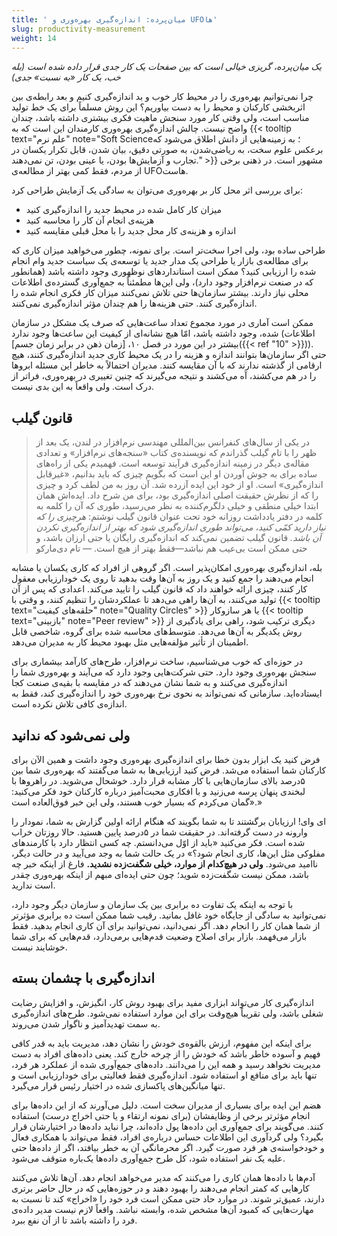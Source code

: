 ```yaml
---
title: ' میان‌پرده: اندازه‌گیری بهره‌وری و UFOها'
slug: productivity-measurement
weight: 14
---
```


<em>یک میان‌پرده، گریزی خیالی است که بین صفحات یک کار جدی قرار داده شده است (بله خب، یک کار  «به نسبت» جدی)</em>

چرا نمی‌توانیم بهره‌وری را در محیط کار خوب و بد اندازه‌گیری کنیم و بعد رابطه‌ی بین اثربخشی کارکنان و محیط را به دست بیاوریم؟ این روش مسلماً برای یک خط تولید مناسب است، ولی وقتی کار مورد سنجش ماهیت فکری بیشتری داشته باشد، چندان واضح نیست. چالش اندازه‌گیری بهره‌وری کارمندان این است که به {{< tooltip text="علم نرم" note="Soft Science؛ به زمینه‌هایی از دانش اطلاق می‌شود که برعکس علوم سخت، به ریاضی‌شدن، به صورتی دقیق، بیان شدن، قابل تکرار یکسان در تجارب و آزمایش‌ها بودن، یا عینی بودن، تن نمی‌دهند." >}} مشهور است. در ذهنی برخی از مردم، فقط کمی بهتر از مطالعه‌ی UFOهاست.

برای بررسی اثر محل کار بر بهره‌وری می‌توان به سادگی یک آزمایش طراحی کرد:

* میزان کار کامل شده در محیط جدید را اندازه‌گیری کنید
* هزینه‌ی انجام آن کار را محاسبه کنید
* اندازه و هزینه‌ی کار محل جدید را با محل قبلی مقایسه کنید

طراحی ساده بود، ولی اجرا سخت‌تر است. برای نمونه، چطور می‌خواهید میزان کاری که برای مطالعه‌ی بازار یا طراحی یک مدار جدید یا توسعه‌ی یک سیاست جدید وام انجام شده را ارزیابی کنید؟ ممکن است استانداردهای نوظهوری وجود داشته باشد (همانطور که در صنعت نرم‌افزار وجود دارد)، ولی این‌ها مطمئناً به جمع‌آوری گسترده‌ی اطلاعات محلی نیاز دارند. بیشتر سازمان‌ها حتی تلاش نمی‌کنند میزان کار فکری انجام شده را اندازه‌گیری کنند. حتی هزینه‌ها را هم چندان مؤثر اندازه‌گیری نمی‌کنند.

ممکن است آماری در مورد مجموع تعداد ساعت‌هایی که صرف یک مشکل در سازمان شده، وجود داشته باشد، امّا هیچ نشانه‌ای از کیفیت این ساعت‌ها وجود ندارد (اطلاعات بیشتر در این مورد در فصل ۱۰، [زمان ذهن در برابر زمان جسم]({{< ref "10" >}})). حتی اگر سازمان‌ها بتوانند اندازه و هزینه را در یک محیط کاری جدید اندازه‌گیری کنند، هیچ ارقامی از گذشته ندارند که با آن مقایسه کنند. مدیران احتمالاً به خاطر این مسئله ابروها را در هم می‌کشند، آه می‌کشند و نتیجه می‌گیرند که چنین تغییری در بهره‌وری، فراتر از درک است. ولی واقعاً به این بدی نیست.

## قانون گیلب

> در یکی از سال‌های کنفرانس بین‌المللی مهندسی نرم‌افزار در لندن، یک بعد از ظهر را با تام گیلب گذراندم که نویسنده‌ی کتاب «سنجه‌های نرم‌افزار» و تعدادی مقاله‌ی دیگر در زمینه اندازه‌گیری فرآیند توسعه است. فهمیدم یکی از راه‌های ساده برای به جوش آوردن او این است که بگویم چیزی که باید بدانیم، «غیرقابل اندازه‌گیری» است. او از خود این ایده آزرده شد. آن روز به من لطف کرد و چیزی را که از نظرش حقیقت اصلی اندازه‌گیری بود، برای من شرح داد. ایده‌اش همان ابتدا خیلی منطقی و خیلی دلگرم‌کننده به نظر می‌رسید، طوری که آن را کلمه به کلمه در دفتر یادداشت روزانه خود تحت عنوان قانون گیلب نوشتم:
*هرچیزی را که نیاز دارید کمّی کنید، می‌تواند طوری اندازه‌گیری شود که بهتر از اندازه‌گیری نکردن آن باشد.*
> قانون گیلب تضمین نمی‌کند که اندازه‌گیری رایگان یا حتی ارزان باشد، و حتی ممکن است بی‌عیب هم نباشد—فقط بهتر از هیچ است.
> <span>— تام دی‌مارکو</span>

بله، اندازه‌گیری بهره‌وری امکان‌پذیر است. اگر گروهی از افراد که کاری یکسان یا مشابه انجام می‌دهند را جمع کنید و یک روز به آن‌ها وقت بدهید تا روی یک خودارزیابی معقول کار کنند، چیزی ارائه خواهند داد که قانون گیلب را تایید می‌کند. اعدادی که پس از آن تولید می‌کنند، به آن‌ها راهی می‌دهد تا عملکردشان را تنظیم کنند، و وقتی با {{< tooltip text="حلقه‌های کیفیت" note="Quality Circles" >}} یا هر سازوکار {{< tooltip text="بازبینی" note="Peer review" >}} دیگری ترکیب شود، راهی برای یادگیری از روش یکدیگر به آن‌ها می‌دهد. متوسط‌های محاسبه شده برای گروه، شاخصی قابل اطمینان از تأثیر مؤلفه‌هایی مثل بهبود محیط کار به مدیران می‌دهد.

در حوزه‌ای که خوب می‌شناسیم، ساخت نرم‌افزار، طرح‌های کارآمد بیشماری برای سنجش بهره‌وری وجود دارد. حتی شرکت‌هایی وجود دارد که می‌آیند و بهره‌وری شما را اندازه‌گیری می‌کنند و به شما نشان می‌دهند که در مقایسه با بقیه‌ی صنعت کجا ایستاده‌اید. سازمانی که نمی‌تواند به نحوی نرخ بهره‌وری خود را اندازه‌گیری کند، فقط به اندازه‌ی کافی تلاش نکرده است.

## ولی نمی‌شود که ندانید

فرض کنید یک ابزار بدون خطا برای اندازه‌گیری بهره‌وری وجود داشت و همین الآن برای کارکنان شما استفاده می‌شد. فرض کنید ارزیابی‌ها به شما می‌گفتند که بهره‌وری شما بین ۵درصد بالای سازمان‌هایی با کار مشابه قرار دارد. خوشحال می‌شوید. در راهروها با لبخندی پنهان پرسه می‌زنید و با افکاری محبت‌آمیز درباره کارکنان خود فکر می‌کنید: «گمان می‌کردم که بسیار خوب هستند، ولی این خبر فوق‌العاده است.»

ای وای! ارزیابان برگشتند تا به شما بگویند که هنگام ارائه اولین گزارش به شما، نمودار را وارونه در دست گرفته‌اند. در حقیقت شما در ۵درصد پایین هستید. حالا روزتان خراب شده است. فکر می‌کنید «باید از اوّل می‌دانستم. چه کسی انتظار دارد با کارمندهای مفلوکی مثل این‌ها، کاری انجام شود؟» در یک حالت شما به وجد می‌آیید و در حالت دیگر، ناامید می‌شود. **ولی در هیچ‌کدام از موارد، خیلی شگفت‌زده نشدید.** فارغ از اینکه خبر چه باشد، ممکن نیست شگفت‌زده شوید؛ چون حتی ایده‌ای مبهم از اینکه بهره‌وری چقدر است ندارید.

با توجه به اینکه یک تفاوت ده برابری بین یک سازمان و سازمان دیگر وجود دارد، نمی‌توانید به سادگی از جایگاه خود غافل بمانید. رقیب شما ممکن است ده برابری مؤثرتر از شما همان کار را انجام دهد. اگر نمی‌دانید، نمی‌توانید برای آن کاری انجام بدهید. فقط بازار می‌فهمد. بازار برای اصلاح وضعیت قدم‌هایی برمی‌دارد، قدم‌هایی که برای شما خوشایند نیست.

## اندازه‌گیری با چشمان بسته

اندازه‌گیری کار می‌تواند ابزاری مفید برای بهبود روش کار، انگیزش، و افزایش رضایت شغلی باشد، ولی تقریباً هیچ‌وقت برای این موارد استفاده نمی‌شود. طرح‌های اندازه‌گیری به سمت تهدیدآمیز و ناگوار شدن می‌روند.

برای اینکه این مفهوم، ارزش بالقوه‌ی خودش را نشان دهد، مدیریت باید به قدر کافی فهیم و آسوده خاطر باشد که خودش را از چرخه خارج کند. یعنی داده‌های افراد به دست مدیریت نخواهد رسید و همه این را می‌دانند. داده‌های جمع‌آوری شده از عملکرد هر فرد، تنها باید برای منافع او استفاده شود. اندازه‌گیری فقط فعالیتی برای خودارزیابی است و تنها میانگین‌های پاکسازی شده در اختیار رئیس قرار می‌گیرد.

هضم این ایده برای بسیاری از مدیران سخت است. دلیل می‌آورند که از این داده‌ها برای انجام مؤثرتر برخی از وظایفشان (برای نمونه ارتقاء و یا حتی اخراج درست) استفاده کنند. می‌گویند برای جمع‌آوری این داده‌ها پول داده‌اند، چرا نباید داده‌ها در اختیارشان قرار بگیرد؟ ولی گردآوری این اطلاعات حساس درباره‌ی افراد، فقط می‌تواند با همکاری فعال و خودخواسته‌ی هر فرد صورت گیرد. اگر محرمانگی آن به خطر بیافتد، اگر از داده‌ها حتی علیه یک نفر استفاده شود، کل طرح جمع‌آوری داده‌ها یک‌باره متوقف می‌شود.

آدم‌ها با داده‌ها همان کاری را می‌کنند که مدیر می‌خواهد انجام دهد. آن‌ها تلاش می‌کنند کارهایی که کمتر انجام می‌دهند را بهبود دهند و در حوزه‌هایی که در حال حاضر برتری دارند، عمیق‌تر شوند. در موارد حاد حتی ممکن است فرد خود را «اخراج» کند تا نسبت به مهارت‌هایی که کمبود آن‌‌ها مشخص شده، وابسته نباشد. واقعاً لازم نیست مدیر داده‌ی فرد را داشته باشد تا از آن نفع ببرد.
